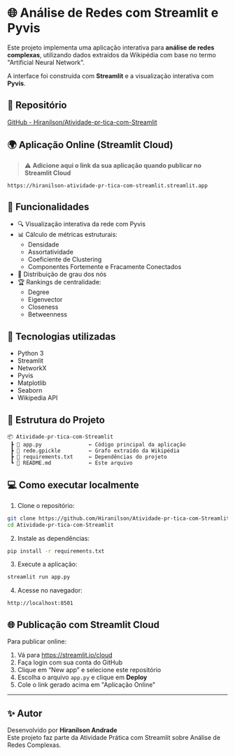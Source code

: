 # 🌐 Análise de Redes com Streamlit e Pyvis

Este projeto implementa uma aplicação interativa para **análise de redes complexas**, utilizando dados extraídos da Wikipédia com base no termo "Artificial Neural Network".

A interface foi construída com **Streamlit** e a visualização interativa com **Pyvis**.

## 🔗 Repositório

[GitHub - Hiranilson/Atividade-pr-tica-com-Streamlit](https://github.com/Hiranilson/Atividade-pr-tica-com-Streamlit)

## 🌍 Aplicação Online (Streamlit Cloud)

> ⚠️ **Adicione aqui o link da sua aplicação quando publicar no Streamlit Cloud**

```text
https://hiranilson-atividade-pr-tica-com-streamlit.streamlit.app
```

## 🚀 Funcionalidades

- 🔍 Visualização interativa da rede com Pyvis
- 📊 Cálculo de métricas estruturais:
  - Densidade
  - Assortatividade
  - Coeficiente de Clustering
  - Componentes Fortemente e Fracamente Conectados
- 🎯 Distribuição de grau dos nós
- 🏆 Rankings de centralidade:
  - Degree
  - Eigenvector
  - Closeness
  - Betweenness

## 🧠 Tecnologias utilizadas

- Python 3
- Streamlit
- NetworkX
- Pyvis
- Matplotlib
- Seaborn
- Wikipedia API

## 📁 Estrutura do Projeto

```
📦 Atividade-pr-tica-com-Streamlit
 ┣ 📜 app.py               ← Código principal da aplicação
 ┣ 📜 rede.gpickle         ← Grafo extraído da Wikipédia
 ┣ 📜 requirements.txt     ← Dependências do projeto
 ┗ 📜 README.md            ← Este arquivo
```

## 💻 Como executar localmente

1. Clone o repositório:

```bash
git clone https://github.com/Hiranilson/Atividade-pr-tica-com-Streamlit.git
cd Atividade-pr-tica-com-Streamlit
```

2. Instale as dependências:

```bash
pip install -r requirements.txt
```

3. Execute a aplicação:

```bash
streamlit run app.py
```

4. Acesse no navegador:

```
http://localhost:8501
```

## 🌐 Publicação com Streamlit Cloud

Para publicar online:

1. Vá para https://streamlit.io/cloud
2. Faça login com sua conta do GitHub
3. Clique em “New app” e selecione este repositório
4. Escolha o arquivo `app.py` e clique em **Deploy**
5. Cole o link gerado acima em "Aplicação Online"

---

## ✨ Autor

Desenvolvido por **Hiranilson Andrade**  
Este projeto faz parte da Atividade Prática com Streamlit sobre Análise de Redes Complexas.
